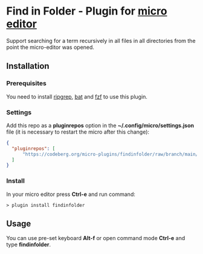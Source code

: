 # Find in Folder - Plugin for [micro editor](https://micro-editor.github.io)
Support searching for a term recursively in all files in all directories from the point the micro-editor was opened.

## Installation

### Prerequisites
You need to install [ripgrep](https://github.com/BurntSushi/ripgrep), [bat](https://github.com/sharkdp/bat) and [fzf](https://github.com/junegunn/fzf) to use this plugin.

### Settings
Add this repo as a **pluginrepos** option in the **~/.config/micro/settings.json** file (it is necessary to restart the micro after this change):
```json
{
  "pluginrepos": [
      "https://codeberg.org/micro-plugins/findinfolder/raw/branch/main/repo.json"
  ]
}
```

### Install
In your micro editor press **Ctrl-e** and run command:
```
> plugin install findinfolder
```

## Usage
You can use pre-set keyboard **Alt-f** or open command mode **Ctrl-e** and type **findinfolder**.

